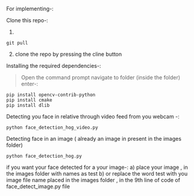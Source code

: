 For implementing-:


Clone this repo-:

1)
```
git pull

```
2) clone the repo by pressing the cline button


Installing the required dependencies-:
> Open the command prompt
> navigate to folder (inside the folder)
> enter-:
```
pip install opencv-contrib-python
pip install cmake
pip install dlib
```


Detecting you face in relative through video feed from you webcam -:

```
python face_detection_hog_video.py
```


Detecting face in an image ( already an image in present in the images folder)
```
python face_detection_hog.py
```
if you want your face detected for a your image-:
a) place your image , in the images folder with names as test
b) or replace the word test with you image file name placed in the images folder , in the 9th line of code of face_detect_image.py file  
